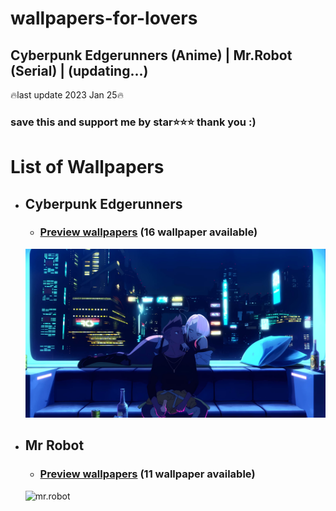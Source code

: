# wallpapers-for-lovers
## Cyberpunk Edgerunners (Anime) | Mr.Robot (Serial) | (updating...)

🔥last update 2023 Jan 25🔥

### save this and support me by star⭐⭐⭐ thank you :)
# List of Wallpapers
  - ## Cyberpunk Edgerunners
    - ### [Preview wallpapers](Cyberpunk%20Edgerunners/readme.md) (16 wallpaper available)
    ![cyberpunk](Cyberpunk%20Edgerunners/Preview/cyberpunk-1920x1080-4.jpg)
  - ## Mr Robot
    - ### [Preview wallpapers](Cyberpunk%20Edgerunners/readme.md) (11 wallpaper available)
    ![mr.robot](https://ehsan.storage.iran.liara.space/git-hub/Wallpapers-For-Lovers/Mr%20Robot/Preview/MrRobot-1920x1080-6.jpg)
